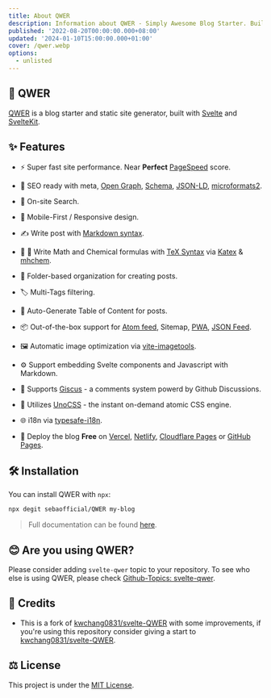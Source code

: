 ```yaml
---
title: About QWER
description: Information about QWER - Simply Awesome Blog Starter. Built using SvelteKit and Love.
published: '2022-08-20T00:00:00.000+08:00'
updated: '2024-01-10T15:00:00.000+01:00'
cover: /qwer.webp
options:
  - unlisted
---
```


## 🎉 QWER

[QWER](https://github.com/SebaOfficial/QWER) is a blog starter and static site generator, built with [Svelte](https://svelte.dev/) and [SvelteKit](https://kit.svelte.dev/).

<ImgZoom src="/preview.webp" alt="QWER Preview" />

<ImgZoom src="/mobile-preview.webp" alt="QWER Mobile Preview" />

## ✨ Features

- ⚡ Super fast site performance. Near **Perfect** [PageSpeed](https://pagespeed.web.dev/analysis/https-qwer-racca-me/qfulgzadk5?form_factor=desktop) score.

- 🤗 SEO ready with meta, [Open Graph](https://ogp.me/), [Schema](https://schema.org/), [JSON-LD](https://json-ld.org/), [microformats2](https://indieweb.org/microformats2).

- 🔎 On-site Search.

- 📱 Mobile-First / Responsive design.

- ✍️ Write post with [Markdown syntax](https://www.markdownguide.org/basic-syntax/).

- 🧮 🧪 Write Math and Chemical formulas with [TeX Syntax](https://www.math.brown.edu/johsilve/ReferenceCards/TeXRefCard.v1.5.pdf) via [Katex](https://katex.org/) & [mhchem](https://mhchem.github.io/MathJax-mhchem/).

- 📁 Folder-based organization for creating posts.

- 🏷️ Multi-Tags filtering.

- 📄 Auto-Generate Table of Content for posts.

- 📦 Out-of-the-box support for [Atom feed](https://validator.w3.org/feed/docs/atom.html), Sitemap, [PWA](https://web.dev/progressive-web-apps/), [JSON Feed](https://www.jsonfeed.org/).

- 🖼️ Automatic image optimization via [vite-imagetools](https://github.com/JonasKruckenberg/imagetools).

- ⚙️ Support embedding Svelte components and Javascript with Markdown.

- 💬 Supports [Giscus](https://github.com/giscus/giscus) - a comments system powerd by Github Discussions.

- 💄 Utilizes [UnoCSS](https://github.com/unocss/unocss) - the instant on-demand atomic CSS engine.

- 🌐 i18n via [typesafe-i18n](https://github.com/ivanhofer/typesafe-i18n).

- 🚀 Deploy the blog **Free** on [Vercel](https://vercel.com/), [Netlify](https://Netlify.com/), [Cloudflare Pages](https://pages.cloudflare.com/) or [GitHub Pages](https://pages.github.com).

## 🛠 Installation
You can install QWER with `npx`:
```bash
npx degit sebaofficial/QWER my-blog
```

> Full documentation can be found [here](https://docs-svelte-qwer.vercel.app).


## 😊 Are you using QWER?
Please consider adding `svelte-qwer` topic to your repository.
To see who else is using QWER, please check [Github-Topics: svelte-qwer](https://github.com/topics/svelte-qwer).

## 🙏 Credits
- This is a fork of [kwchang0831/svelte-QWER](https://github.com/kwchang0831/svelte-QWER) with some improvements, if you're using this repository consider giving a start to [kwchang0831/svelte-QWER](https://github.com/kwchang0831/svelte-QWER).

## ⚖️ License
This project is under the [MIT License](https://github.com/SebaOfficial/QWER/blob/main/LICENSE).
